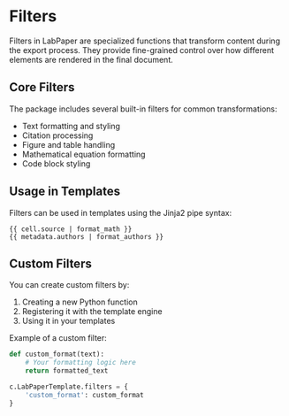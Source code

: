 # Filters

Filters in LabPaper are specialized functions that transform content during the export process. They provide fine-grained control over how different elements are rendered in the final document.

## Core Filters

The package includes several built-in filters for common transformations:

- Text formatting and styling
- Citation processing
- Figure and table handling
- Mathematical equation formatting
- Code block styling

## Usage in Templates

Filters can be used in templates using the Jinja2 pipe syntax:

~~~jinja
{{ cell.source | format_math }}
{{ metadata.authors | format_authors }}
~~~

## Custom Filters

You can create custom filters by:

1. Creating a new Python function
2. Registering it with the template engine
3. Using it in your templates

Example of a custom filter:

~~~python
def custom_format(text):
    # Your formatting logic here
    return formatted_text

c.LabPaperTemplate.filters = {
    'custom_format': custom_format
}
~~~ 